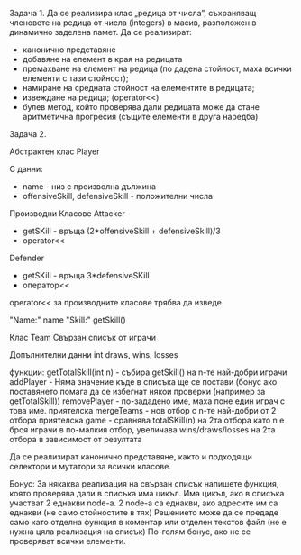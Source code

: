 Задача 1. 
Да се реализира клас „редица от числа”, съхраняващ членовете на редица от числа (integers) в масив, разположен в динамично заделена памет. Да се реализират:
- канонично представяне
- добавяне на елемент в края на редицата
- премахване на елемент на редица (по дадена стойност, маха всички елементи с тази стойност);
- намиране на средната стойност на елементите в редицата;
- извеждане на редица; (operator<<)
- булев метод, който проверява дали редицата може да стане аритметична прогресия (същите елементи в друга наредба)



Задача 2.

Абстрактен клас
Player

С данни:
- name - низ с произволна дължина
- offensiveSkill, defensiveSkill - положителни числа

Производни Класовe
Attacker
- getSKill - връща (2*offensiveSkill + defensiveSkill)/3
- operator<< 

Defender
- getSKill - връща 3*defensiveSKill
- оператор<<

operator<< за производните класове трябва да изведе

"Name:" name
"Skill:" getSkill()


Клас  Team
Свързан списък от играчи

Допълнителни данни
int draws, wins, losses

функции:
getTotalSkill(int n) - събира getSkill() на n-те най-добри играчи
addPlayer - Няма значение къде в списъка ще се постави (бонус ако поставянето помага да се избегнат някои проверки (например за getTotalSkill))
removePlayer - по-зададено име, маха поне един играч с това име.
приятелска mergeTeams - нов отбор с n-те най-добри от 2 отбора
приятелска game - сравнява totalSKill(n) на 2та отбора като n e броя играчи в по-малкия отбор, увеличава wins/draws/losses на 2та отбора в зависимост от резултата


Да се реализират канонично представяне, както и подходящи селектори и мутатори за всички класове.

Бонус:
За някаква реализация на свързан списък напишете функция, която проверява дали в списъка има цикъл. Има цикъл, ако в списъка участват 2 еднакви node-a. 2 node-a са еднакви, ако адресите им са еднакви (не само стойностите в тях)
Решението може да се предаде само като отделна функция в коментар или отделен текстов файл (не е нужна цяла реализация на списък) По-голям бонус, ако не се проверяват всички елементи.

